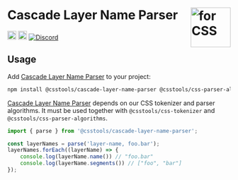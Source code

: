 # Cascade Layer Name Parser <img src="https://cssdb.org/images/css.svg" alt="for CSS" width="90" height="90" align="right">

[<img alt="npm version" src="https://img.shields.io/npm/v/@csstools/cascade-layer-name-parser.svg" height="20">][npm-url]
[<img alt="Build Status" src="https://github.com/csstools/postcss-plugins/actions/workflows/test.yml/badge.svg?branch=main" height="20">][cli-url]
[<img alt="Discord" src="https://shields.io/badge/Discord-5865F2?logo=discord&logoColor=white">][discord]

## Usage

Add [Cascade Layer Name Parser] to your project:

```bash
npm install @csstools/cascade-layer-name-parser @csstools/css-parser-algorithms @csstools/css-tokenizer --save-dev
```

[Cascade Layer Name Parser] depends on our CSS tokenizer and parser algorithms.
It must be used together with `@csstools/css-tokenizer` and `@csstools/css-parser-algorithms`.

```ts
import { parse } from '@csstools/cascade-layer-name-parser';

const layerNames = parse('layer-name, foo.bar');
layerNames.forEach((layerName) => {
	console.log(layerName.name()) // "foo.bar"
	console.log(layerName.segments()) // ["foo", "bar"]
});
```

[cli-url]: https://github.com/csstools/postcss-plugins/actions/workflows/test.yml?query=workflow/test
[discord]: https://discord.gg/bUadyRwkJS
[npm-url]: https://www.npmjs.com/package/@csstools/cascade-layer-name-parser

[Cascade Layer Name Parser]: https://github.com/csstools/postcss-plugins/tree/main/packages/cascade-layer-name-parser
